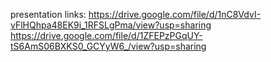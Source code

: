 presentation links:
https://drive.google.com/file/d/1nC8VdvI-vFlHQhpa48EK9i_1RFSLgPma/view?usp=sharing </br>
https://drive.google.com/file/d/1ZFEPzPGqUY-tS6AmS06BXKS0_GCYyW6_/view?usp=sharing
